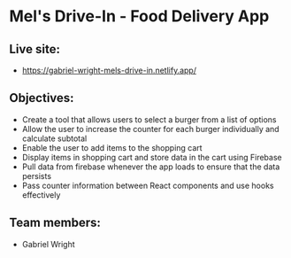 # Mel's Drive-In - Food Delivery App

## Live site:
- https://gabriel-wright-mels-drive-in.netlify.app/

## Objectives:
- Create a tool that allows users to select a burger from a list of options
- Allow the user to increase the counter for each burger individually and calculate subtotal
- Enable the user to add items to the shopping cart
- Display items in shopping cart and store data in the cart using Firebase
- Pull data from firebase whenever the app loads to ensure that the data persists
- Pass counter information between React components and use hooks effectively

## Team members:
- Gabriel Wright
